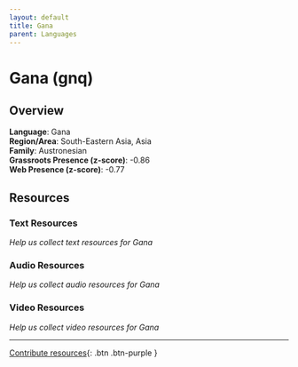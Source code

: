 ```yaml
---
layout: default
title: Gana
parent: Languages
---
```


# Gana (gnq)

## Overview

**Language**: Gana  
**Region/Area**: South-Eastern Asia, Asia  
**Family**: Austronesian  
**Grassroots Presence (z-score)**: -0.86  
**Web Presence (z-score)**: -0.77  

## Resources

### Text Resources
*Help us collect text resources for Gana*

### Audio Resources
*Help us collect audio resources for Gana*

### Video Resources
*Help us collect video resources for Gana*

---

[Contribute resources](https://forms.office.com/e/1SfLJx3u1r){: .btn .btn-purple }
